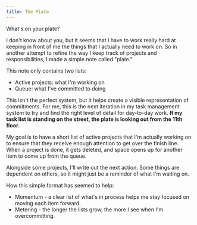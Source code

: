 ```yaml
---
title: The Plate
---
```

What's on your plate?

I don't know about you, but it seems that I have to work really hard at keeping in front of me the things that I actually need to work on. So in another attempt to refine the way I keep track of projects and responsibilities, I made a simple note called "plate."

This note only contains two lists:
- Active projects: what I'm working on
- Queue: what I've committed to doing

This isn't the perfect system, but it helps create a visible representation of commitments. For me, this is the next iteration in my task management system to try and find the right level of detail for day-to-day work. **If my task list is standing on the street, the plate is looking out from the 11th floor.**

My goal is to have a short list of active projects that I'm actually working on to ensure that they receive enough attention to get over the finish line. When a project is done, it gets deleted, and space opens up for another item to come up from the queue.

Alongside some projects, I'll write out the next action. Some things are dependent on others, so it might just be a reminder of what I'm waiting on.

How this simple format has seemed to help:
- Momentum - a clear list of what's in process helps me stay focused on moving each item forward.
- Metering - the longer the lists grow, the more I see when I'm overcommitting.